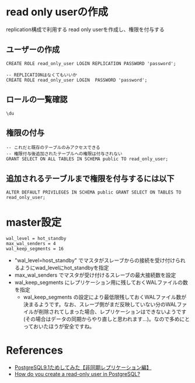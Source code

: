 
# read only userの作成
replication構成で利用する read only userを作成し、権限を付与する

## ユーザーの作成

```
CREATE ROLE read_only_user LOGIN REPLICATION PASSWORD 'password';

-- REPLICATIONはなくてもいいか
CREATE ROLE read_only_user LOGIN  PASSWORD 'password'; 
```

## ロールの一覧確認

```
\du
```

## 権限の付与

```
-- これだと既存のテーブルのみアクセスできる
-- 権限付与後追加されたテーブルへの権限は付与されない
GRANT SELECT ON ALL TABLES IN SCHEMA public TO read_only_user;
```

## 追加されるテーブルまで権限を付与するには以下
```
ALTER DEFAULT PRIVILEGES IN SCHEMA public GRANT SELECT ON TABLES TO read_only_user;
```



# master設定

```
wal_level = hot_standby
max_wal_senders = 4
wal_keep_segments = 16
```

+ "wal_level=host_standby" でマスタがスレーブからの接続を受け付けられるようにwad_levelにhot_standbyを指定
+ max_wal_senders でマスタが受け付けるスレーブの最大接続数を設定
+ wal_keep_segments にレプリケーション用に残しておくWALファイルの数を指定
  + wal_keep_segments の設定により最低限残しておくWALファイル数が決まるようです。なお、スレーブ側がまだ反映していない分のWALファイルが削除されてしまった場合、レプリケーションはできないようです(その場合はデータの同期からやり直しと思われます...)。なので多めにとっておいたほうが安全ですね。


# References

+ [PostgreSQL9.1ためしてみた【非同期レプリケーション編】](http://d.hatena.ne.jp/hiroe_orz17/20111113/1321180635)
+ [How do you create a read-only user in PostgreSQL?](https://stackoverflow.com/questions/760210/how-do-you-create-a-read-only-user-in-postgresql)